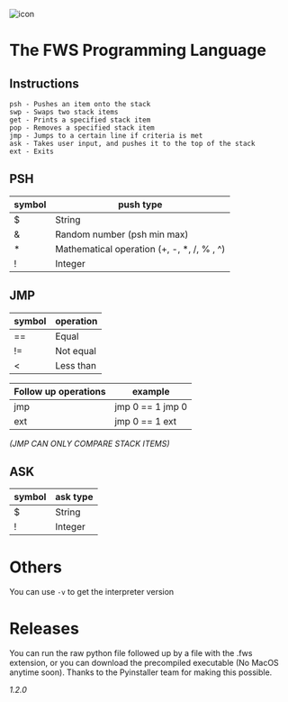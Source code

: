 ![icon](https://github.com/user-attachments/assets/54d22a47-19af-470c-bb17-35fc7d88e3a9)

# The FWS Programming Language
## Instructions
```
psh - Pushes an item onto the stack
swp - Swaps two stack items
get - Prints a specified stack item
pop - Removes a specified stack item
jmp - Jumps to a certain line if criteria is met
ask - Takes user input, and pushes it to the top of the stack
ext - Exits
```
## PSH
|symbol|push type|
|-|-|
|$|String |
|&|Random number (psh min max) |
|*|Mathematical operation (+, -, *, /, % , ^) |
|!|Integer |

## JMP
|symbol|operation|
|-|-|
|==|Equal |
|!=|Not equal |
|<|Less than |

|Follow up operations|example|
|-|-|
|jmp|jmp 0 == 1 jmp 0|
|ext|jmp 0 == 1 ext|

*(JMP CAN ONLY COMPARE STACK ITEMS)*

## ASK

|symbol|ask type|
|------|--------|
|$     |String  |
|!     |Integer |

# Others
You can use `-v` to get the interpreter version

# Releases
You can run the raw python file followed up by a file with the .fws extension, or you can download the precompiled executable (No MacOS anytime soon). Thanks to the Pyinstaller team for making this possible.

*1.2.0*
